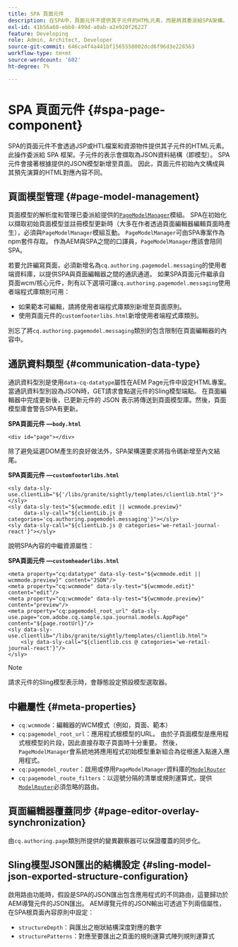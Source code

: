 ```yaml
---
title: SPA 頁面元件
description: 在SPA中，頁面元件不提供其子元件的HTML元素，而是將其委派給SPA架構。 本檔案說明如何藉此讓SPA的頁面元件具有唯一性。
exl-id: 41b56a60-ebb8-499d-a0ab-a2e920f26227
feature: Developing
role: Admin, Architect, Developer
source-git-commit: 646ca4f4a441bf1565558002dcd6f96d3e228563
workflow-type: tm+mt
source-wordcount: '602'
ht-degree: 7%

---
```


# SPA 頁面元件 {#spa-page-component}

SPA的頁面元件不會透過JSP或HTL檔案和資源物件提供其子元件的HTML元素。 此操作委派給 SPA 框架。子元件的表示會擷取為JSON資料結構（即模型）。 SPA元件會接著根據提供的JSON模型新增至頁面。 因此，頁面元件初始內文構成與其預先演算的HTML對應內容不同。

## 頁面模型管理 {#page-model-management}

頁面模型的解析度和管理已委派給提供的[`PageModelManager`](blueprint.md#pagemodelmanager)模組。 SPA在初始化以擷取初始頁面模型並註冊模型更新時（大多在作者透過頁面編輯器編輯頁面時產生），必須與`PageModelManager`模組互動。 `PageModelManager`可由SPA專案作為npm套件存取。 作為AEM與SPA之間的口譯員，`PageModelManager`應該會陪同SPA。

若要允許編寫頁面，必須新增名為`cq.authoring.pagemodel.messaging`的使用者端資料庫，以提供SPA與頁面編輯器之間的通訊通道。 如果SPA頁面元件繼承自頁面wcm/核心元件，則有以下選項可讓`cq.authoring.pagemodel.messaging`使用者端程式庫類別可用：

* 如果範本可編輯，請將使用者端程式庫類別新增至頁面原則。
* 使用頁面元件的`customfooterlibs.html`新增使用者端程式庫類別。

別忘了將`cq.authoring.pagemodel.messaging`類別的包含限制在頁面編輯器的內容中。

## 通訊資料類型 {#communication-data-type}

通訊資料型別是使用`data-cq-datatype`屬性在AEM Page元件中設定HTML專案。 當通訊資料型別設為JSON時，GET請求會點選元件的Sling模型端點。 在頁面編輯器中完成更新後，已更新元件的 JSON 表示將傳送到頁面模型庫。然後，頁面模型庫會警告SPA有更新。

**SPA頁面元件 —`body.html`**

```
<div id="page"></div>
```

除了避免延遲DOM產生的良好做法外，SPA架構還要求將指令碼新增至內文結尾。

**SPA頁面元件 —`customfooterlibs.html`**

```
<sly data-sly-use.clientLib="${'/libs/granite/sightly/templates/clientlib.html'}"></sly>
<sly data-sly-test="${wcmmode.edit || wcmmode.preview}"
     data-sly-call="${clientLib.js @ categories='cq.authoring.pagemodel.messaging'}"></sly>
<sly data-sly-call="${clientLib.js @ categories='we-retail-journal-react'}"></sly>
```

說明SPA內容的中繼資源屬性：

**SPA頁面元件 —`customheaderlibs.html`**

```
<meta property="cq:datatype" data-sly-test="${wcmmode.edit || wcmmode.preview}" content="JSON"/>
<meta property="cq:wcmmode" data-sly-test="${wcmmode.edit}" content="edit"/>
<meta property="cq:wcmmode" data-sly-test="${wcmmode.preview}" content="preview"/>
<meta property="cq:pagemodel_root_url" data-sly-use.page="com.adobe.cq.sample.spa.journal.models.AppPage" content="${page.rootUrl}"/>
<sly data-sly-use.clientlib="/libs/granite/sightly/templates/clientlib.html">
    <sly data-sly-call="${clientlib.css @ categories='we-retail-journal-react'}"/>
</sly>
```

>[!NOTE]
>
>請求元件的Sling模型表示時，會靜態設定預設模型選取器。

## 中繼屬性 {#meta-properties}

* `cq:wcmmode`：編輯器的WCM模式（例如，頁面、範本）
* `cq:pagemodel_root_url`：應用程式根模型的URL。 由於子頁面模型是應用程式根模型的片段，因此直接存取子頁面時十分重要。 然後，`PageModelManager`會系統地將應用程式初始模型重新組合為從根進入點進入應用程式。
* `cq:pagemodel_router`：啟用或停用`PageModelManager`資料庫的[`ModelRouter`](routing.md)
* `cq:pagemodel_route_filters`：以逗號分隔的清單或規則運算式，提供[`ModelRouter`](routing.md)必須忽略的路由。

## 頁面編輯器覆蓋同步 {#page-editor-overlay-synchronization}

由`cq.authoring.page`類別所提供的變異觀察器可以保證覆蓋的同步化。

## Sling模型JSON匯出的結構設定 {#sling-model-json-exported-structure-configuration}

啟用路由功能時，假設是SPA的JSON匯出包含應用程式的不同路由，這要歸功於AEM導覽元件的JSON匯出。 AEM導覽元件的JSON輸出可透過下列兩個屬性，在SPA根頁面內容原則中設定：

* `structureDepth`：與匯出之樹狀結構深度對應的數字
* `structurePatterns`：對應至要匯出之頁面的規則運算式陣列規則運算式
